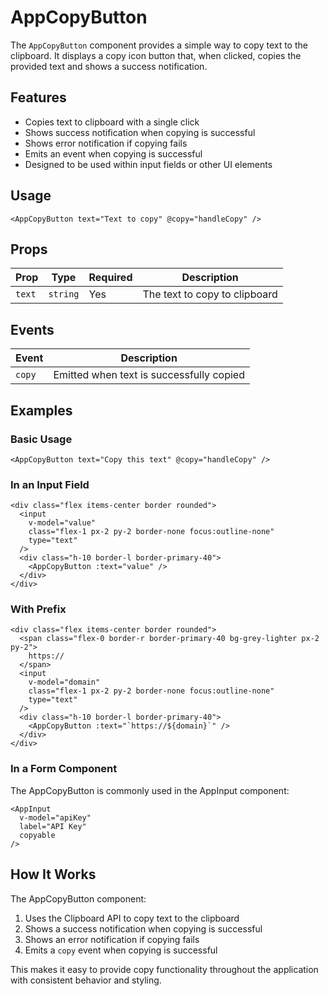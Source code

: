 # AppCopyButton

The `AppCopyButton` component provides a simple way to copy text to the clipboard. It displays a copy icon button that, when clicked, copies the provided text and shows a success notification.

## Features

- Copies text to clipboard with a single click
- Shows success notification when copying is successful
- Shows error notification if copying fails
- Emits an event when copying is successful
- Designed to be used within input fields or other UI elements

## Usage

```vue
<AppCopyButton text="Text to copy" @copy="handleCopy" />
```

## Props

| Prop   | Type     | Required | Description                   |
| ------ | -------- | -------- | ----------------------------- |
| `text` | `string` | Yes      | The text to copy to clipboard |

## Events

| Event  | Description                              |
| ------ | ---------------------------------------- |
| `copy` | Emitted when text is successfully copied |

## Examples

### Basic Usage

```vue
<AppCopyButton text="Copy this text" @copy="handleCopy" />
```

### In an Input Field

```vue
<div class="flex items-center border rounded">
  <input
    v-model="value"
    class="flex-1 px-2 py-2 border-none focus:outline-none"
    type="text"
  />
  <div class="h-10 border-l border-primary-40">
    <AppCopyButton :text="value" />
  </div>
</div>
```

### With Prefix

```vue
<div class="flex items-center border rounded">
  <span class="flex-0 border-r border-primary-40 bg-grey-lighter px-2 py-2">
    https://
  </span>
  <input
    v-model="domain"
    class="flex-1 px-2 py-2 border-none focus:outline-none"
    type="text"
  />
  <div class="h-10 border-l border-primary-40">
    <AppCopyButton :text="`https://${domain}`" />
  </div>
</div>
```

### In a Form Component

The AppCopyButton is commonly used in the AppInput component:

```vue
<AppInput
  v-model="apiKey"
  label="API Key"
  copyable
/>
```

## How It Works

The AppCopyButton component:

1. Uses the Clipboard API to copy text to the clipboard
2. Shows a success notification when copying is successful
3. Shows an error notification if copying fails
4. Emits a `copy` event when copying is successful

This makes it easy to provide copy functionality throughout the application with consistent behavior and styling. 
